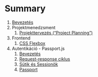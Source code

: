 # Summary

1. [Bevezetés](README.md)
1. Projektmenedzsment
    1. [Projekttervezés \(“Project Planning”\)](projekt-tervezés-project-planning.md)
1. Frontend
    1. [CSS Flexbox](css-flexbox.md)
1. Autentikáció - Passport.js
    1. [Bevezetés](passport-bevezetes.md)
    1. [Request-response ciklus](passport-ciklus.md)
    1. [Sütik és Sessionök](passport-session.md)
    1. [Passport](passport-passport.md)

